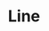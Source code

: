 ---
ee_id_thing: '4340'
site: '1'
type: '2'
inv_num: 2016-009
add_credit:
url: 2016-009-line
title: Line
year: '2016'
display_year: '2016'
medium: Pencil on paper (produced with Mutoh XP-300 Series printer)
dims: 36 x 72 in
pitch:
ps:
live_url:
youtube:
related_code:
imgs: line-2016-009-full-database-Team.jpg
subheading:
download:
commission:
related:
layout: things-i-made
---